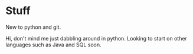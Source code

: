 # Stuff
New to python and git.


Hi, don't mind me just dabbling around in python. Looking to start on other languages such as Java and SQL soon.
